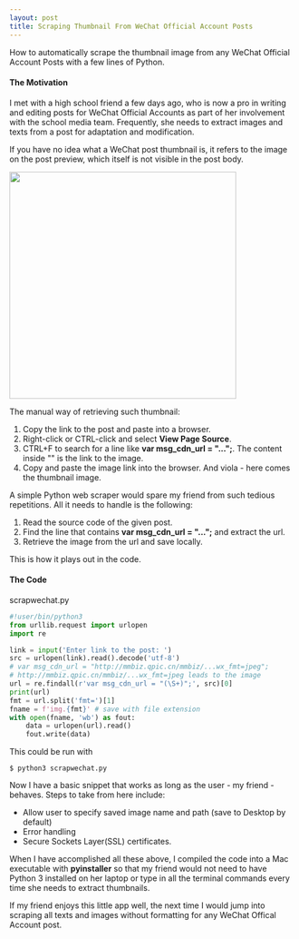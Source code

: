 ```yaml
---
layout: post
title: Scraping Thumbnail From WeChat Official Account Posts
---
```


How to automatically scrape the thumbnail image from any WeChat Official Account Posts with a few lines of Python.


#### The Motivation

I met with a high school friend a few days ago, who is now a pro in writing and editing posts for WeChat Official Accounts as part of her involvement with the school media team. Frequently, she needs to extract images and texts from a post for adaptation and modification.

If you have no idea what a WeChat post thumbnail is, it refers to the image on the post preview, which itself is not visible in the post body.

<img src="{{ site.baseurl }}/images/wechat1.png" style="width: 400px;"/>

The manual way of retrieving such thumbnail:
1. Copy the link to the post and paste into a browser.
2. Right-click or CTRL-click and select **View Page Source**.
3. CTRL+F to search for a line like **var msg_cdn_url = "...";**. The content inside "" is the link to the image.
4. Copy and paste the image link into the browser. And viola - here comes the thumbnail image.

A simple Python web scraper would spare my friend from such tedious repetitions. All it needs to handle is the following:
1. Read the source code of the given post.
2. Find the line that contains **var msg_cdn_url = "...";** and extract the url.
3. Retrieve the image from the url and save locally.

This is how it plays out in the code.


#### The Code

scrapwechat.py
```python
#!user/bin/python3
from urllib.request import urlopen
import re

link = input('Enter link to the post: ')
src = urlopen(link).read().decode('utf-8')
# var msg_cdn_url = "http://mmbiz.qpic.cn/mmbiz/...wx_fmt=jpeg";
# http://mmbiz.qpic.cn/mmbiz/...wx_fmt=jpeg leads to the image
url = re.findall(r'var msg_cdn_url = "(\S+)";', src)[0]
print(url)
fmt = url.split('fmt=')[1]
fname = f'img.{fmt}' # save with file extension
with open(fname, 'wb') as fout:
    data = urlopen(url).read()
    fout.write(data)
```

This could be run with
```shell
$ python3 scrapwechat.py
```

Now I have a basic snippet that works as long as the user - my friend - behaves. Steps to take from here include:
- Allow user to specify saved image name and path (save to Desktop by default)
- Error handling
- Secure Sockets Layer(SSL) certificates.

When I have accomplished all these above, I compiled the code into a Mac executable with **pyinstaller** so that my friend would not need to have Python 3 installed on her laptop or type in all the terminal commands every time she needs to extract thumbnails.

If my friend enjoys this little app well, the next time I would jump into scraping all texts and images without formatting for any WeChat Offical Account post.
